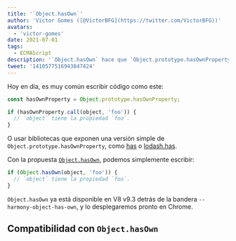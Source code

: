 ```yaml
---
title: '`Object.hasOwn`'
author: 'Victor Gomes ([@VictorBFG](https://twitter.com/VictorBFG))'
avatars:
  - 'victor-gomes'
date: 2021-07-01
tags:
  - ECMAScript
description: '`Object.hasOwn` hace que `Object.prototype.hasOwnProperty` sea más accesible.'
tweet: '1410577516943847424'
---
```


Hoy en día, es muy común escribir código como este:

```js
const hasOwnProperty = Object.prototype.hasOwnProperty;

if (hasOwnProperty.call(object, 'foo')) {
  // `object` tiene la propiedad `foo`.
}
```

O usar bibliotecas que exponen una versión simple de `Object.prototype.hasOwnProperty`, como [has](https://www.npmjs.com/package/has) o [lodash.has](https://www.npmjs.com/package/lodash.has).

Con la propuesta [`Object.hasOwn`](https://github.com/tc39/proposal-accessible-object-hasownproperty), podemos simplemente escribir:

```js
if (Object.hasOwn(object, 'foo')) {
  // `object` tiene la propiedad `foo`.
}
```

`Object.hasOwn` ya está disponible en V8 v9.3 detrás de la bandera `--harmony-object-has-own`, y lo desplegaremos pronto en Chrome.

## Compatibilidad con `Object.hasOwn`

<feature-support chrome="yes https://chromium-review.googlesource.com/c/v8/v8/+/2922117"
                 firefox="yes https://hg.mozilla.org/try/rev/94515f78324e83d4fd84f4b0ab764b34aabe6d80"
                 safari="yes https://bugs.webkit.org/show_bug.cgi?id=226291"
                 nodejs="no"
                 babel="yes https://github.com/zloirock/core-js#accessible-objectprototypehasownproperty"></feature-support>

<!--truncate-->